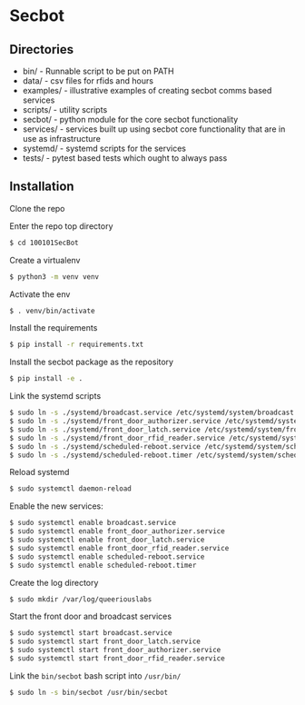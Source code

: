 # Secbot

## Directories
- bin/ - Runnable script to be put on PATH
- data/ - csv files for rfids and hours
- examples/ - illustrative examples of creating secbot comms based services
- scripts/ - utility scripts
- secbot/ - python module for the core secbot functionality
- services/ - services built up using secbot core functionality that are in use as infrastructure
- systemd/ - systemd scripts for the services
- tests/ - pytest based tests which ought to always pass

## Installation
Clone the repo

Enter the repo top directory
```bash
$ cd 100101SecBot
```

Create a virtualenv 
```bash
$ python3 -m venv venv
```

Activate the env
```bash
$ . venv/bin/activate
````

Install the requirements
```bash
$ pip install -r requirements.txt
```

Install the secbot package as the repository
```bash
$ pip install -e .
```

Link the systemd scripts
```bash
$ sudo ln -s ./systemd/broadcast.service /etc/systemd/system/broadcast.service
$ sudo ln -s ./systemd/front_door_authorizer.service /etc/systemd/system/front_door_authorizer.service
$ sudo ln -s ./systemd/front_door_latch.service /etc/systemd/system/front_door_latch.service
$ sudo ln -s ./systemd/front_door_rfid_reader.service /etc/systemd/system/front_door_rfid_reader.service
$ sudo ln -s ./systemd/scheduled-reboot.service /etc/systemd/system/scheduled-reboot.service
$ sudo ln -s ./systemd/scheduled-reboot.timer /etc/systemd/system/scheduled-reboot.timer
```

Reload systemd
```bash
$ sudo systemctl daemon-reload
```

Enable the new services:
```bash
$ sudo systemctl enable broadcast.service
$ sudo systemctl enable front_door_authorizer.service
$ sudo systemctl enable front_door_latch.service
$ sudo systemctl enable front_door_rfid_reader.service
$ sudo systemctl enable scheduled-reboot.service
$ sudo systemctl enable scheduled-reboot.timer
```
Create the log directory
```bash
$ sudo mkdir /var/log/queeriouslabs
```

Start the front door and broadcast services
```bash
$ sudo systemctl start broadcast.service
$ sudo systemctl start front_door_latch.service
$ sudo systemctl start front_door_authorizer.service
$ sudo systemctl start front_door_rfid_reader.service
```

Link the `bin/secbot` bash script into `/usr/bin/`
```bash
$ sudo ln -s bin/secbot /usr/bin/secbot
```


